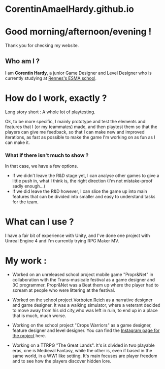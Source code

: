 # CorentinAmaelHardy.github.io

# Good morning/afternoon/evening !
Thank you for checking my website.
## Who am I ?
I am **Corentin Hardy**, a junior Game Designer and Level Designer who is currently studying at [Rennes's ESMA school](https://www.google.fr/maps/place/ESMA+Rennes,+%C3%A9cole+3D/@48.109497,-1.6511699,17z/data=!3m1!4b1!4m6!3m5!1s0x480edf8275e1186b:0xa5bfd84219ae6de9!8m2!3d48.109497!4d-1.648595!16s%2Fg%2F11t__vl34q?entry=ttu).
  
# How do I work, exactly ?
  
Long story short : A whole lot of playtesting.
    
Ok, to be more specific, I mainly prototype and test the elements and features that I (or my teammates) made, and then playtest them so that the players can give me feedback, so that I can make new and improved iterations, as fast as possible to make the game I'm working on as fun as I can make it.
  
### What if there isn't much to show ? 
  
In that case, we have a few options.
    
- If we didn't leave the R&D stage yet, I can analyse other games to give a little push in, what I think is, the right direction (I'm not mistake-proof sadly enough...)
- If we did leave the R&D however, I can slice the game up into main features that can be divided into smaller and easy to understand tasks for the team.
# What can I use ?
I have a fair bit of experience with Unity, and I've done one project with Unreal Engine 4 and I'm currently trying RPG Maker MV.
  
  
# My work :
  
- Worked on an unreleased school project mobile game "Propr&Net" in collaboration with the Trans-musicale festival as a game designer and 3C programmer. Propr&Net was a Beat them up where the player had to scream at people who were littering at the festival.
    
- Worked on the school project [Vorboten Reich](https://github.com/ChevalierAlexis/Verboten-Reich) as a narrative designer and game designer. It was a walking simulator, where a veterant decided to move away from his old city,who was left in ruin, to end up in a place that is much, much worse.
    
- Working on the school project "Crops Warriors" as a game designer, feature designer and level designer. You can find the [Instagram page for the project](https://www.instagram.com/cropswarriors/) here.
    
- Working on a TTRPG "The Great Lands". It's is divided in two playable eras, one is Medieval Fantasy, while the other is, even if based in the same world, in a WW1 like setting. It's main focuses are player freedom and to see how the players discover hidden lore.
  
